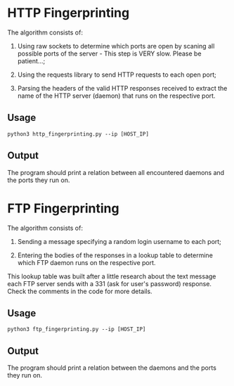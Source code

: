 # HTTP Fingerprinting

The algorithm consists of:

1. Using raw sockets to determine which ports are open by scaning all possible ports of the server - This step is VERY slow. Please be patient...;

2. Using the requests library to send HTTP requests to each open port;

3. Parsing the headers of the valid HTTP responses received to extract the name of the HTTP server (daemon) that runs on the respective port.

## Usage

`python3 http_fingerprinting.py --ip [HOST_IP]`

## Output

The program should print a relation between all encountered daemons and the ports they run on.

# FTP Fingerprinting

The algorithm consists of:

1. Sending a message specifying a random login username to each port;

2. Entering the bodies of the responses in a lookup table to determine which FTP daemon runs on the respective port.

This lookup table was built after a little research about the text message each FTP server sends with a 331 (ask for user's password) response. Check the comments in the code for more details.

## Usage

`python3 ftp_fingerprinting.py --ip [HOST_IP]`

## Output

The program should print a relation between the daemons and the ports they run on.